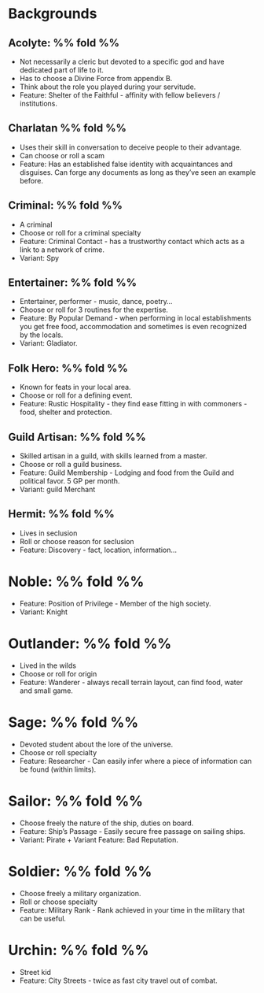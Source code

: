 # Backgrounds

## Acolyte:     %% fold %% 

  * Not necessarily a cleric but devoted to a specific god and have dedicated part of life to it.  
  * Has to choose a Divine Force from appendix B.  
  * Think about the role you played during your servitude.  
  * Feature: Shelter of the Faithful \- affinity with fellow believers / institutions.  
  
## Charlatan     %% fold %% 

  * Uses their skill in conversation to deceive people to their advantage.  
  * Can choose or roll a scam  
  * Feature: Has an established false identity with acquaintances and disguises. Can forge any documents as long as they’ve seen an example before.  
## Criminal: %% fold %% 

  * A criminal  
  * Choose or roll for a criminal specialty  
  * Feature: Criminal Contact \- has a trustworthy contact which acts as a link to a network of crime.  
  * Variant: Spy  
## Entertainer:     %% fold %% 

  * Entertainer, performer \- music, dance, poetry…  
  * Choose or roll for 3 routines for the expertise.  
  * Feature: By Popular Demand \- when performing in local establishments you get free food, accommodation and sometimes is even recognized by the locals.  
  * Variant: Gladiator.  
  
## Folk Hero:     %% fold %% 

  * Known for feats in your local area.  
  * Choose or roll for a defining event.  
  * Feature: Rustic Hospitality \- they find ease fitting in with commoners \- food, shelter and protection.  

## Guild Artisan:     %% fold %% 

  * Skilled artisan in a guild, with skills learned from a master.  
  * Choose or roll a guild business.  
  * Feature: Guild Membership \- Lodging and food from the Guild and political favor. 5 GP per month.  
  * Variant: guild Merchant  
  
## Hermit:     %% fold %% 

  * Lives in seclusion  
  * Roll or choose reason for seclusion  
  * Feature: Discovery \- fact, location, information…  
# Noble:     %% fold %% 

  * Feature: Position of Privilege \- Member of the high society.  
  * Variant: Knight  
# Outlander:     %% fold %% 

  * Lived in the wilds  
  * Choose or roll for origin  
  * Feature: Wanderer \- always recall terrain layout, can find food, water and small game.  
# Sage:     %% fold %% 

  * Devoted student about the lore of the universe.  
  * Choose or roll specialty  
  * Feature: Researcher \- Can easily infer where a piece of information can be found (within limits).  

# Sailor:     %% fold %% 

  * Choose freely the nature of the ship, duties on board.  
  * Feature: Ship’s Passage \- Easily secure free passage on sailing ships.  
  * Variant: Pirate \+ Variant Feature: Bad Reputation.  
# Soldier:     %% fold %% 

  * Choose freely a military organization.  
  * Roll or choose specialty  
  * Feature: Military Rank \- Rank achieved in your time in the military that can be useful.  
# Urchin:     %% fold %% 

  * Street kid  
  * Feature: City Streets \- twice as fast city travel out of combat.